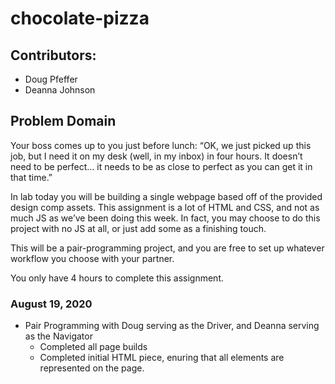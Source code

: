 # chocolate-pizza

## Contributors:

- Doug Pfeffer
- Deanna Johnson

## Problem Domain

Your boss comes up to you just before lunch: “OK, we just picked up this job, but I need it on my desk (well, in my inbox) in four hours. It doesn’t need to be perfect… it needs to be as close to perfect as you can get it in that time.”

In lab today you will be building a single webpage based off of the provided design comp assets. This assignment is a lot of HTML and CSS, and not as much JS as we’ve been doing this week. In fact, you may choose to do this project with no JS at all, or just add some as a finishing touch.

This will be a pair-programming project, and you are free to set up whatever workflow you choose with your partner.

You only have 4 hours to complete this assignment.

### August 19, 2020

- Pair Programming with Doug serving as the Driver, and Deanna serving as the Navigator
  - Completed all page builds
  - Completed initial HTML piece, enuring that all elements are represented on the page.
